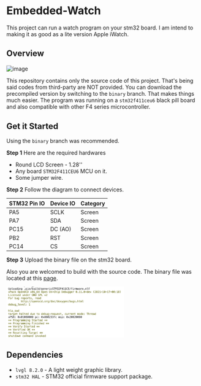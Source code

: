 # Embedded-Watch
This project can run a watch program on your stm32 board. I am intend to making it as good as a lite version Apple iWatch.



## Overview

<img src="./asset/readme_overview.gif" alt="image" width="240" height="240" align="center"/>



This repository contains only the source code of this project. That's being said codes from third-party are NOT provided. You can download the precompiled version by switching to the `binary` branch. That makes things much easier. The program was running on a `stm32f411ceu6` black pill board and also compatible with other F4 series microcontroller.



## Get it Started



Using the `binary` branch was recommended. 



**Step 1** Here are the required hardwares

- Round LCD Screen - 1.28''
- Any board `STM32F411CEU6` MCU on it.
- Some jumper wire.



**Step 2** Follow the diagram to connect devices.

| STM32 Pin IO | Device IO | Category |
| ------------ | --------- | -------- |
| PA5          | SCLK      | Screen   |
| PA7          | SDA       | Screen   |
| PC15         | DC (AO)   | Screen   |
| PB2          | RST       | Screen   |
| PC14         | CS        | Screen   |



**Step 3** Upload the binary file on the stm32 board.

Also you are welcomed to build with the source code. The binary file was located at this [page]().



<img src="./asset/readme_start_upload.jpg" alt="image2" style="zoom:30%;" />









## Dependencies

- `lvgl 8.2.0` - A light weight graphic library.
- `stm32 HAL` - STM32 official firmware support package.





